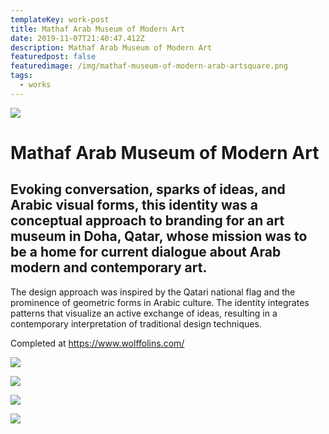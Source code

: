 ```yaml
---
templateKey: work-post
title: Mathaf Arab Museum of Modern Art
date: 2019-11-07T21:40:47.412Z
description: Mathaf Arab Museum of Modern Art
featuredpost: false
featuredimage: /img/mathaf-museum-of-modern-arab-artsquare.png
tags:
  - works
---
```

![](/img/mathab1.png)

# Mathaf Arab Museum of Modern Art

## Evoking conversation, sparks of ideas, and Arabic visual forms, this identity was a conceptual approach to branding for an art museum in Doha, Qatar, whose mission was to be a home for current dialogue about Arab modern and contemporary art.

The design approach was inspired by the Qatari national flag and the prominence of geometric forms in Arabic culture. The identity integrates patterns that visualize an active exchange of ideas, resulting in a contemporary interpretation of traditional design techniques.

Completed at https://www.wolffolins.com/

![](/img/mathab2.gif)

![](/img/mathab3.png)

![](/img/mathab4.png)

![](/img/mathab5.png)
